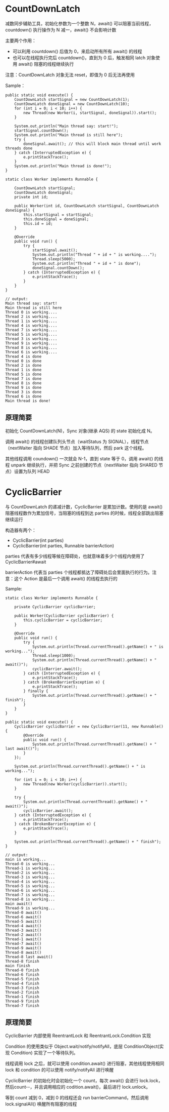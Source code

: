 # CountDownLatch

减数同步辅助工具，初始化参数为一个整数 N，await() 可以阻塞当前线程，countdown() 执行操作为 N 减一，await() 不会影响计数

主要两个作用：

- 可以利用 countdown() 后值为 0，来启动所有所有 await() 的线程
- 也可以在线程执行完后 countdown()，直到为 0 后，触发相同 latch 对象使用 await() 阻塞的线程继续执行

注意：CountDownLatch 对象无法 reset，即值为 0 后无法再使用

Sample：

```
public static void execute() {
    CountDownLatch startSignal = new CountDownLatch(1);
    CountDownLatch doneSignal = new CountDownLatch(10);
    for (int i = 0; i < 10; i++) {
        new Thread(new Worker(i, startSignal, doneSignal)).start();
    }

    System.out.println("Main thread say: start!");
    startSignal.countDown();
    System.out.println("Main thread is still here");
    try {
        doneSignal.await(); // this will block main thread until work threads done
    } catch (InterruptedException e) {
        e.printStackTrace();
    }
    System.out.println("Main thread is done!");
}

static class Worker implements Runnable {

    CountDownLatch startSignal;
    CountDownLatch doneSignal;
    private int id;

    public Worker(int id, CountDownLatch startSignal, CountDownLatch doneSignal) {
        this.startSignal = startSignal;
        this.doneSignal = doneSignal;
        this.id = id;
    }

    @Override
    public void run() {
        try {
            startSignal.await();
            System.out.println("Thread " + id + " is working....");
            Thread.sleep(5000);
            System.out.println("Thread " + id + " is done");
            doneSignal.countDown();
        } catch (InterruptedException e) {
            e.printStackTrace();
        }
    }
}

// output:
Main thread say: start!
Main thread is still here
Thread 0 is working....
Thread 2 is working....
Thread 1 is working....
Thread 4 is working....
Thread 7 is working....
Thread 5 is working....
Thread 3 is working....
Thread 9 is working....
Thread 8 is working....
Thread 6 is working....
Thread 4 is done
Thread 0 is done
Thread 2 is done
Thread 1 is done
Thread 5 is done
Thread 7 is done
Thread 8 is done
Thread 9 is done
Thread 3 is done
Thread 6 is done
Main thread is done!
```

## 原理简要
初始化 CountDownLatch(N)，Sync 对象(继承 AQS) 的 state 初始化成 N。

调用 await() 的线程创建队列头节点（waitStatus 为 SIGNAL），线程节点（nextWaiter 指向 SHADE 节点）加入等待队列，然后 park 这个线程。

其他线程调用 coundown() 一次就会 N-1，直到 state 等于 0，调用 await() 的线程 unpark 继续执行，并把 Sync 之前创建的节点（nextWaiter 指向 SHARED 节点）设置为队列 HEAD

# CyclicBarrier

与 CountDownLatch 的递减计数，CyclicBarrier 是累加计数。使用的是 await() 阻塞线程数作为累加信号，当阻塞的线程到达 parties 的时候，线程全部跳出阻塞继续运行

构造器有两个：

- CyclicBarrier(int parties)
- CyclicBarrier(int parties, Runnable barrierAction)

parties 代表有多少线程等候在障碍处，也就意味着多少个线程内使用了 CyclicBarrier#await

barrierAction 代表当 parties 个线程都抵达了障碍处后会里面执行的行为。注意：这个 Action 是最后一个调用 await() 的线程去执行的

Sample:

```
static class Worker implements Runnable {

    private CyclicBarrier cyclicBarrier;

    public Worker(CyclicBarrier cyclicBarrier) {
        this.cyclicBarrier = cyclicBarrier;
    }

    @Override
    public void run() {
        try {
            System.out.println(Thread.currentThread().getName() + " is working...");
            Thread.sleep(1000);
            System.out.println(Thread.currentThread().getName() + " await()");
            cyclicBarrier.await();
        } catch (InterruptedException e) {
            e.printStackTrace();
        } catch (BrokenBarrierException e) {
            e.printStackTrace();
        } finally {
            System.out.println(Thread.currentThread().getName() + " finish");
        }
    }
}

public static void execute() {
    CyclicBarrier cyclicBarrier = new CyclicBarrier(11, new Runnable() {
        @Override
        public void run() {
            System.out.println(Thread.currentThread().getName() + " last await()");
        }
    });

    System.out.println(Thread.currentThread().getName() + " is working...");

    for (int i = 0; i < 10; i++) {
        new Thread(new Worker(cyclicBarrier)).start();
    }

    try {
        System.out.println(Thread.currentThread().getName() + " await()");
        cyclicBarrier.await();
    } catch (InterruptedException e) {
        e.printStackTrace();
    } catch (BrokenBarrierException e) {
        e.printStackTrace();
    }

    System.out.println(Thread.currentThread().getName() + " finish");
}

// output:
main is working...
Thread-0 is working...
Thread-1 is working...
Thread-2 is working...
Thread-3 is working...
Thread-4 is working...
Thread-5 is working...
Thread-6 is working...
Thread-7 is working...
Thread-8 is working...
main await()
Thread-9 is working...
Thread-0 await()
Thread-6 await()
Thread-5 await()
Thread-4 await()
Thread-3 await()
Thread-2 await()
Thread-1 await()
Thread-7 await()
Thread-9 await()
Thread-8 await()
Thread-8 last await()
Thread-8 finish
main finish
Thread-0 finish
Thread-6 finish
Thread-5 finish
Thread-4 finish
Thread-3 finish
Thread-2 finish
Thread-1 finish
Thread-9 finish
Thread-7 finish
```

## 原理简要
CyclicBarrier 内部使用 ReentrantLock 和 ReentrantLock.Condition 实现

Condition 的使用类似于 Object.wait/notify/notifyAll，底层 ConditionObject(实现 Condition) 实现了一个等待队列。

线程调用 lock 之后，就可以使用 condition.await() 进行阻塞，其他线程使用相同 lock 和 condition 的可以使用 notify/notifyAll 进行唤醒

CyclicBarrier 的初始化时会初始化一个 count，每次 await() 会进行 lock.lock，然后count--，并且调用相应的 codition.await()，最后进行 lock.unlock。

等到 count 减到 0，减到 0 的线程还会 run barrierCommand，然后调用 lock.signalAll() 唤醒所有阻塞的线程